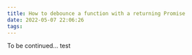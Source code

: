 ```yaml
---
title: How to debounce a function with a returning Promise
date: 2022-05-07 22:06:26
tags:
---
```


To be continued...
test